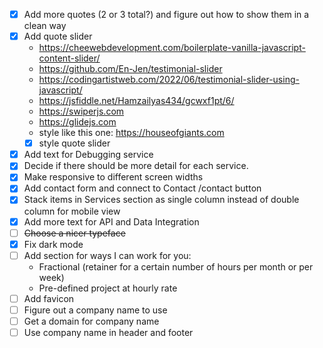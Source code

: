 - [x] Add more quotes (2 or 3 total?) and figure out how to show them in a clean way
- [x] Add quote slider
  - https://cheewebdevelopment.com/boilerplate-vanilla-javascript-content-slider/
  - https://github.com/En-Jen/testimonial-slider
  - https://codingartistweb.com/2022/06/testimonial-slider-using-javascript/
  - https://jsfiddle.net/Hamzailyas434/gcwxf1pt/6/
  - https://swiperjs.com
  - https://glidejs.com
  - style like this one: https://houseofgiants.com
  - [x] style quote slider
- [x] Add text for Debugging service
- [x] Decide if there should be more detail for each service.
- [x] Make responsive to different screen widths
- [x] Add contact form and connect to Contact /contact button
- [x] Stack items in Services section as single column instead of double column for mobile view
- [x] Add more text for API and Data Integration
- [ ] ~~Choose a nicer typeface~~
- [x] Fix dark mode
- [ ] Add section for ways I can work for you:
  - Fractional (retainer for a certain number of hours per month or per week)
  - Pre-defined project at hourly rate
- [ ] Add favicon
- [ ] Figure out a company name to use
- [ ] Get a domain for company name
- [ ] Use company name in header and footer
